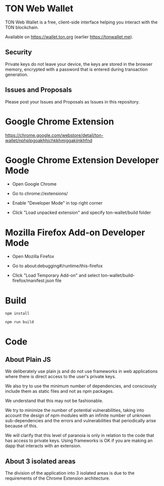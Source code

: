 # TON Web Wallet

TON Web Wallet is a free, client-side interface helping you interact with the TON blockchain.

Available on https://wallet.ton.org (earlier https://tonwallet.me).

## Security

Private keys do not leave your device, the keys are stored in the browser memory, encrypted with a password that is entered during transaction generation. 

## Issues and Proposals

Please post your Issues and Proposals as Issues in this repository.

# Google Chrome Extension

https://chrome.google.com/webstore/detail/ton-wallet/nphplpgoakhhjchkkhmiggakijnkhfnd

# Google Chrome Extension Developer Mode

- Open Google Chrome

- Go to chrome://extensions/

- Enable "Developer Mode" in top right corner

- Click "Load unpacked extension" and specify ton-wallet/build folder

# Mozilla Firefox Add-on Developer Mode

- Open Mozilla Firefox

- Go to about:debugging#/runtime/this-firefox

- Click "Load Temporary Add-on" and select ton-wallet/build-firefox/manifest.json file

# Build

`npm install`

`npm run build`

# Code

## About Plain JS

We deliberately use plain js and do not use frameworks in web applications where there is direct access to the user's private keys.

We also try to use the minimum number of dependencies, and consciously include them as static files and not as npm packages.

We understand that this may not be fashionable.

We try to minimize the number of potential vulnerabilities, taking into account the design of npm modules with an infinite number of unknown sub-dependencies and the errors and vulnerabilities that periodically arise because of this.

We will clarify that this level of paranoia is only in relation to the code that has access to private keys. Using frameworks is OK if you are making an dapp that interacts with an extension.

## About 3 isolated areas

The division of the application into 3 isolated areas is due to the requirements of the Chrome Extension architecture.
